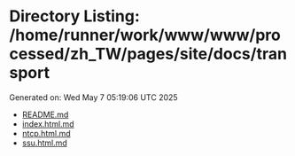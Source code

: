 # Directory Listing: /home/runner/work/www/www/processed/zh_TW/pages/site/docs/transport
Generated on: Wed May  7 05:19:06 UTC 2025

- [README.md](README.md)
- [index.html.md](index.html.md)
- [ntcp.html.md](ntcp.html.md)
- [ssu.html.md](ssu.html.md)
